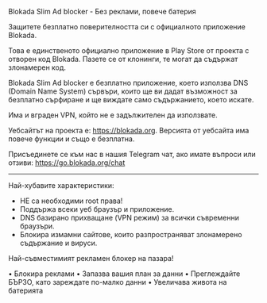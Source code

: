 Blokada Slim Ad blocker - Без реклами, повече батерия

Защитете безплатно поверителността си с официалното приложение Blokada.

Това е единственото официално приложение в Play Store от проекта с отворен код Blokada. Пазете се от клонинги, те могат да съдържат злонамерен код.

Blokada Slim Ad blocker е безплатно приложение, което използва DNS (Domain Name System) сървъри, които ще ви дадат възможност за безплатно сърфиране и ще виждате само съдържанието, което искате.

Има и вграден VPN, който не е задължителен да използвате.

Уебсайтът на проекта е: https://blokada.org. Версията от уебсайта има повече функции и също е безплатна.

Присъединете се към нас в нашия Telegram чат, ако имате въпроси или отзиви: https://go.blokada.org/chat

----

Най-хубавите характеристики:
- НЕ са необходими root права!
- Поддържа всеки уеб браузър и приложение.
- DNS базирано прихващане (VPN режим) за всички съвременни браузъри.
- Блокира измамни сайтове, които разпространяват злонамерено съдържание и вируси.

Най-съвместимият рекламен блокер на пазара!

• Блокира реклами • Запазва вашия план за данни • Преглеждайте БЪРЗО, като зареждате по-малко данни • Увеличава живота на батерията
